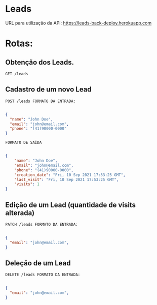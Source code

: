 # Leads

URL para utilização da API: https://leads-back-deploy.herokuapp.com

# Rotas:

## Obtenção dos Leads. 
`GET /leads` 

## Cadastro de um novo Lead

`POST /leads FORMATO DA ENTRADA:`
```json

{
  "name": "John Doe",
  "email": "john@email.com",
  "phone": "(41)90000-0000"
}

```
`FORMATO DE SAÍDA`
```json

{
    "name": "John Doe",
    "email": "john@email.com",
    "phone": "(41)90000-0000",
    "creation_date": "Fri, 10 Sep 2021 17:53:25 GMT",
    "last_visit": "Fri, 10 Sep 2021 17:53:25 GMT",
    "visits": 1
}

```

## Edição de um Lead (quantidade de visits alterada)

`PATCH /leads FORMATO DA ENTRADA:`
```json

{
  "email": "john@email.com",
}

```

## Deleção de um Lead

`DELETE /leads FORMATO DA ENTRADA:`
```json

{
  "email": "john@email.com",
}

```

